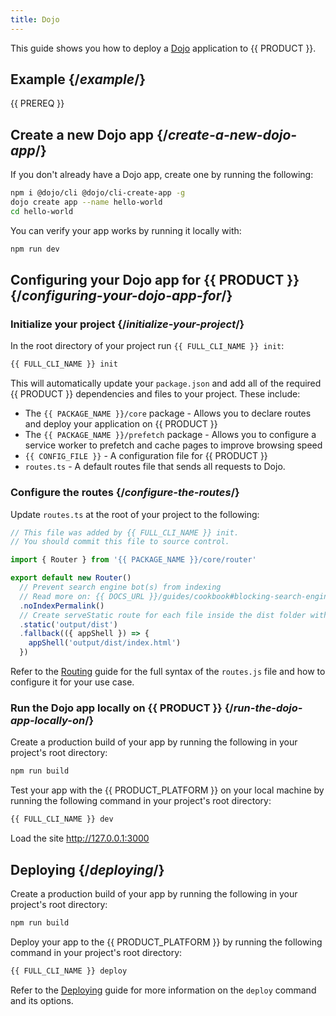 ```yaml
---
title: Dojo
---
```


This guide shows you how to deploy a [Dojo](https://dojo.io/) application to {{ PRODUCT }}.

## Example {/*example*/}

<ExampleButtons
  title="Dojo"
  siteUrl="https://layer0-docs-layer0-dojo-example-default.layer0-limelight.link"
  repoUrl="https://github.com/layer0-docs/layer0-dojo-example" 
  deployFromRepo />

{{ PREREQ }}

## Create a new Dojo app {/*create-a-new-dojo-app*/}

If you don't already have a Dojo app, create one by running the following:

```bash
npm i @dojo/cli @dojo/cli-create-app -g
dojo create app --name hello-world
cd hello-world
```

You can verify your app works by running it locally with:

```bash
npm run dev
```

## Configuring your Dojo app for {{ PRODUCT }} {/*configuring-your-dojo-app-for*/}

### Initialize your project {/*initialize-your-project*/}

In the root directory of your project run `{{ FULL_CLI_NAME }} init`:

```bash
{{ FULL_CLI_NAME }} init
```

This will automatically update your `package.json` and add all of the required {{ PRODUCT }} dependencies and files to your project. These include:

- The `{{ PACKAGE_NAME }}/core` package - Allows you to declare routes and deploy your application on {{ PRODUCT }}
- The `{{ PACKAGE_NAME }}/prefetch` package - Allows you to configure a service worker to prefetch and cache pages to improve browsing speed
- `{{ CONFIG_FILE }}` - A configuration file for {{ PRODUCT }}
- `routes.ts` - A default routes file that sends all requests to Dojo.

### Configure the routes {/*configure-the-routes*/}

Update `routes.ts` at the root of your project to the following:

```js
// This file was added by {{ FULL_CLI_NAME }} init.
// You should commit this file to source control.

import { Router } from '{{ PACKAGE_NAME }}/core/router'

export default new Router()
  // Prevent search engine bot(s) from indexing
  // Read more on: {{ DOCS_URL }}/guides/cookbook#blocking-search-engine-crawlers
  .noIndexPermalink()
  // Create serveStatic route for each file inside the dist folder with a cache-control header of 's-maxage=315360000'
  .static('output/dist')
  .fallback(({ appShell }) => {
    appShell('output/dist/index.html')
  })
```

Refer to the [Routing](routing) guide for the full syntax of the `routes.js` file and how to configure it for your use case.

### Run the Dojo app locally on {{ PRODUCT }} {/*run-the-dojo-app-locally-on*/}

Create a production build of your app by running the following in your project's root directory:

```bash
npm run build
```

Test your app with the {{ PRODUCT_PLATFORM }} on your local machine by running the following command in your project's root directory:

```bash
{{ FULL_CLI_NAME }} dev
```

Load the site http://127.0.0.1:3000

## Deploying {/*deploying*/}

Create a production build of your app by running the following in your project's root directory:

```bash
npm run build
```

Deploy your app to the {{ PRODUCT_PLATFORM }} by running the following command in your project's root directory:

```bash
{{ FULL_CLI_NAME }} deploy
```

Refer to the [Deploying](deploy_apps) guide for more information on the `deploy` command and its options.
